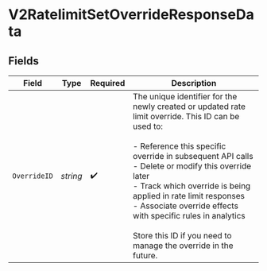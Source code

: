 # V2RatelimitSetOverrideResponseData


## Fields

| Field                                                                                                                                                                                                                                                                                                                                                                                                 | Type                                                                                                                                                                                                                                                                                                                                                                                                  | Required                                                                                                                                                                                                                                                                                                                                                                                              | Description                                                                                                                                                                                                                                                                                                                                                                                           |
| ----------------------------------------------------------------------------------------------------------------------------------------------------------------------------------------------------------------------------------------------------------------------------------------------------------------------------------------------------------------------------------------------------- | ----------------------------------------------------------------------------------------------------------------------------------------------------------------------------------------------------------------------------------------------------------------------------------------------------------------------------------------------------------------------------------------------------- | ----------------------------------------------------------------------------------------------------------------------------------------------------------------------------------------------------------------------------------------------------------------------------------------------------------------------------------------------------------------------------------------------------- | ----------------------------------------------------------------------------------------------------------------------------------------------------------------------------------------------------------------------------------------------------------------------------------------------------------------------------------------------------------------------------------------------------- |
| `OverrideID`                                                                                                                                                                                                                                                                                                                                                                                          | *string*                                                                                                                                                                                                                                                                                                                                                                                              | :heavy_check_mark:                                                                                                                                                                                                                                                                                                                                                                                    | The unique identifier for the newly created or updated rate limit override. This ID can be used to:<br/><br/>- Reference this specific override in subsequent API calls<br/>- Delete or modify this override later<br/>- Track which override is being applied in rate limit responses<br/>- Associate override effects with specific rules in analytics<br/><br/>Store this ID if you need to manage the override in the future. |